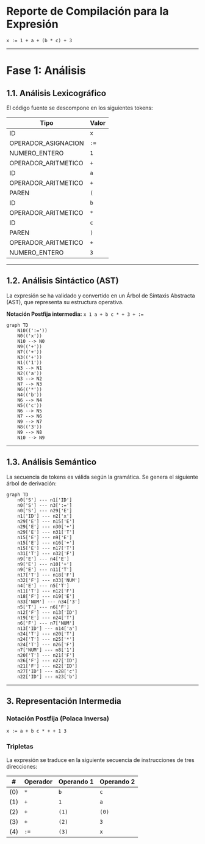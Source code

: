 # Reporte de Compilación para la Expresión

`x := 1 + a + (b * c) + 3`

---

# Fase 1: Análisis
## 1.1. Análisis Lexicográfico

El código fuente se descompone en los siguientes tokens:

| Tipo                    | Valor         |
|-------------------------|---------------|
| ID                      | `x`      |
| OPERADOR_ASIGNACION     | `:=`      |
| NUMERO_ENTERO           | `1`      |
| OPERADOR_ARITMETICO     | `+`      |
| ID                      | `a`      |
| OPERADOR_ARITMETICO     | `+`      |
| PAREN                   | `(`      |
| ID                      | `b`      |
| OPERADOR_ARITMETICO     | `*`      |
| ID                      | `c`      |
| PAREN                   | `)`      |
| OPERADOR_ARITMETICO     | `+`      |
| NUMERO_ENTERO           | `3`      |

---
## 1.2. Análisis Sintáctico (AST)

La expresión se ha validado y convertido en un Árbol de Sintaxis Abstracta (AST), que representa su estructura operativa.

**Notación Postfija intermedia:** `x 1 a + b c * + 3 + :=`

```mermaid
graph TD
    N10((':='))
    N0(('x'))
    N10 --> N0
    N9(('+'))
    N7(('+'))
    N3(('+'))
    N1(('1'))
    N3 --> N1
    N2(('a'))
    N3 --> N2
    N7 --> N3
    N6(('*'))
    N4(('b'))
    N6 --> N4
    N5(('c'))
    N6 --> N5
    N7 --> N6
    N9 --> N7
    N8(('3'))
    N9 --> N8
    N10 --> N9
```

---
## 1.3. Análisis Semántico

La secuencia de tokens es válida según la gramática. Se genera el siguiente árbol de derivación:

```mermaid
graph TD
    n0['S'] --- n1['ID']
    n0['S'] --- n3[':=']
    n0['S'] --- n29['E']
    n1['ID'] --- n2['x']
    n29['E'] --- n15['E']
    n29['E'] --- n30['+']
    n29['E'] --- n31['T']
    n15['E'] --- n9['E']
    n15['E'] --- n16['+']
    n15['E'] --- n17['T']
    n31['T'] --- n32['F']
    n9['E'] --- n4['E']
    n9['E'] --- n10['+']
    n9['E'] --- n11['T']
    n17['T'] --- n18['F']
    n32['F'] --- n33['NUM']
    n4['E'] --- n5['T']
    n11['T'] --- n12['F']
    n18['F'] --- n19['E']
    n33['NUM'] --- n34['3']
    n5['T'] --- n6['F']
    n12['F'] --- n13['ID']
    n19['E'] --- n24['T']
    n6['F'] --- n7['NUM']
    n13['ID'] --- n14['a']
    n24['T'] --- n20['T']
    n24['T'] --- n25['*']
    n24['T'] --- n26['F']
    n7['NUM'] --- n8['1']
    n20['T'] --- n21['F']
    n26['F'] --- n27['ID']
    n21['F'] --- n22['ID']
    n27['ID'] --- n28['c']
    n22['ID'] --- n23['b']
```

---
## 3. Representación Intermedia

### Notación Postfija (Polaca Inversa)
`x := a + b c * + + 1 3`

### Tripletas
La expresión se traduce en la siguiente secuencia de instrucciones de tres direcciones:

| # | Operador | Operando 1 | Operando 2 |
|---|----------|------------|------------|
|(0)| `*`     | `b`     | `c`     |
|(1)| `+`     | `1`     | `a`     |
|(2)| `+`     | `(1)`     | `(0)`     |
|(3)| `+`     | `(2)`     | `3`     |
|(4)| `:=`     | `(3)`     | `x`     |

